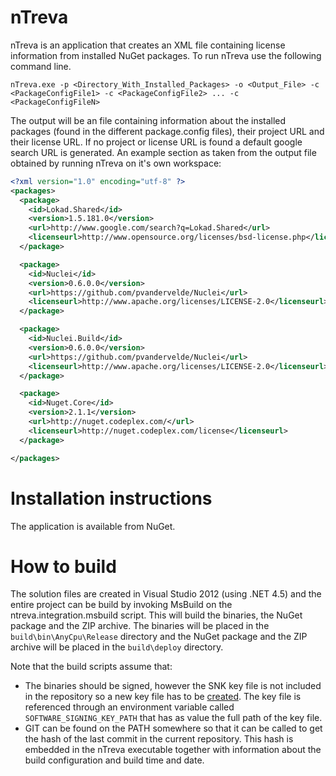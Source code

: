 # nTreva

nTreva is an application that creates an XML file containing license information from installed NuGet packages. To run nTreva use the following command line.

    nTreva.exe -p <Directory_With_Installed_Packages> -o <Output_File> -c <PackageConfigFile1> -c <PackageConfigFile2> ... -c <PackageConfigFileN>

The output will be an file containing information about the installed packages (found in the different package.config files), their project URL and their license URL. If no project or license URL is found a default google search URL is generated. An example section as taken from the output file obtained by running nTreva on it's own workspace:

``` xml
<?xml version="1.0" encoding="utf-8" ?>
<packages>
  <package>
    <id>Lokad.Shared</id>
    <version>1.5.181.0</version>
    <url>http://www.google.com/search?q=Lokad.Shared</url>
    <licenseurl>http://www.opensource.org/licenses/bsd-license.php</licenseurl>
  </package>

  <package>
    <id>Nuclei</id>
    <version>0.6.0.0</version>
    <url>https://github.com/pvandervelde/Nuclei</url>
    <licenseurl>http://www.apache.org/licenses/LICENSE-2.0</licenseurl>
  </package>

  <package>
    <id>Nuclei.Build</id>
    <version>0.6.0.0</version>
    <url>https://github.com/pvandervelde/Nuclei</url>
    <licenseurl>http://www.apache.org/licenses/LICENSE-2.0</licenseurl>
  </package>

  <package>
    <id>Nuget.Core</id>
    <version>2.1.1</version>
    <url>http://nuget.codeplex.com/</url>
    <licenseurl>http://nuget.codeplex.com/license</licenseurl>
  </package>

</packages>
```

# Installation instructions
The application is available from NuGet.

# How to build
The solution files are created in Visual Studio 2012 (using .NET 4.5) and the entire project can be build by invoking MsBuild on the ntreva.integration.msbuild script. This will build the binaries, the NuGet package and the ZIP archive. The binaries will be placed in the `build\bin\AnyCpu\Release` directory and the NuGet package and the ZIP archive will be placed in the `build\deploy` directory.

Note that the build scripts assume that:

* The binaries should be signed, however the SNK key file is not included in the repository so a new key file has to be [created][snkfile_msdn]. The key file is referenced through an environment variable called `SOFTWARE_SIGNING_KEY_PATH` that has as value the full path of the key file. 
* GIT can be found on the PATH somewhere so that it can be called to get the hash of the last commit in the current repository. This hash is embedded in the nTreva executable together with information about the build configuration and build time and date.

[snkfile_msdn]: http://msdn.microsoft.com/en-us/library/6f05ezxy(v=vs.110).aspx


 